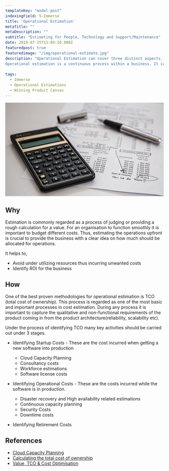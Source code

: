 ```yaml
---
templateKey: "model-post"
indexingField: 5-Immerse
title: 'Operational Estimation'
metaTitle: ""
metaDescription: ""
subtitle: "Estimating for People, Technology and Support/Maintenance"
date: 2019-07-25T15:04:10.000Z
featuredpost: true
featuredimage: "/img/operational-estimate.jpg"
description: "Operational Estimation can cover three distinct aspects. i.e. Technology, People, and Support/Maintenance. In the current era businesses leveraging cloud is a common phenomenon, this makes estimating infrastructure costs more accurate and effortless with structured approaches. When it comes to estimating workforce and support and maintenance many recommend traditional methodologies can be utilised. 
Operational estimation is a continuous process within a business. It can be applied to both green field and brown field project"

tags:
  - Immerse
  - Operational Estimations
  - Winning Product Canvas
---
```


![flavor wheel](/img/operational-estimate.jpg)

## Why
Estimation is commonly regarded as a process of judging or providing a rough calculation for a value.
For an organisation to function smoothly it is important to budget different costs. Thus, estimating the operations upfront is crucial to provide the business with a clear idea on how much should be allocated for operations.

It helps to,

- Avoid under utilizing resources thus incurring unwanted costs
- Identify ROI for the business

## How
One of the best proven methodologies for operational estimation is TCO (total cost of ownership). This process is regarded as one of the most basic and important processes in cost estimation. During any process it is important to capture the qualitative and non-functional requirements of the product coming in from the product architecture(reliability, scalability etc).

Under the process of identifying TCO many key activities should be carried out under 3 stages.

- Identifying Startup Costs - These are the cost incurred when getting a new software into production

  - Cloud Capacity Planning
  - Consultancy costs
  - Workforce estimations
  - Software license costs

- Identifying Operational Costs - These are the costs incurred while the software is in production.

  - Disaster recovery and High availability related estimations
  - Continuous capacity planning
  - Security Costs
  - Downtime costs

- Identifying Retirement Costs

## References

- [Cloud Capacity Planning](https://increment.com/cloud/an-engineers-guide-to-cloud-capacity-planning/)
- [Calculating the total cost of ownership](https://www.cio.com/article/3005705/calculating-the-total-cost-of-ownership-for-enterprise-software.html)
- [Value, TCO & Cost Optimisation](https://www.slideshare.net/AmazonWebServices/value-tco-cost-optimisation-on-aws)
